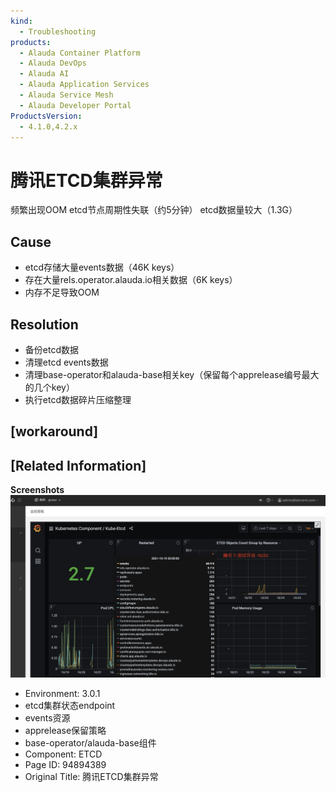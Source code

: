 ```yaml
---
kind:
  - Troubleshooting
products:
  - Alauda Container Platform
  - Alauda DevOps
  - Alauda AI
  - Alauda Application Services
  - Alauda Service Mesh
  - Alauda Developer Portal
ProductsVersion:
  - 4.1.0,4.2.x
---
```

<!-- A type of document that involves encountering a fault, diagnosing it, performing root cause analysis, and providing solutions. -->

# 腾讯ETCD集群异常

频繁出现OOM etcd节点周期性失联（约5分钟） etcd数据量较大（1.3G）

## Cause
- etcd存储大量events数据（46K keys）
- 存在大量rels.operator.alauda.io相关数据（6K keys）
- 内存不足导致OOM

## Resolution
- 备份etcd数据
- 清理etcd events数据
- 清理base-operator和alauda-base相关key（保留每个apprelease编号最大的几个key）
- 执行etcd数据碎片压缩整理

## [workaround]

## [Related Information]
**Screenshots**
![](assets/teng-xun-etcdji-qun-yi-chang/image2021-10-25_14-23-56.png)
- Environment: 3.0.1
- etcd集群状态endpoint
- events资源
- apprelease保留策略
- base-operator/alauda-base组件
- Component: ETCD
- Page ID: 94894389
- Original Title: 腾讯ETCD集群异常
